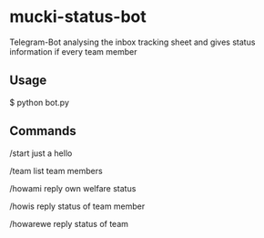 mucki-status-bot
================
Telegram-Bot analysing the inbox tracking sheet and gives status information if every team member

## Usage

$ python bot.py <token>

## Commands

/start
just a hello

/team
list team members

/howami
reply own welfare status

/howis <name>
reply status of team member

/howarewe
reply status of team
